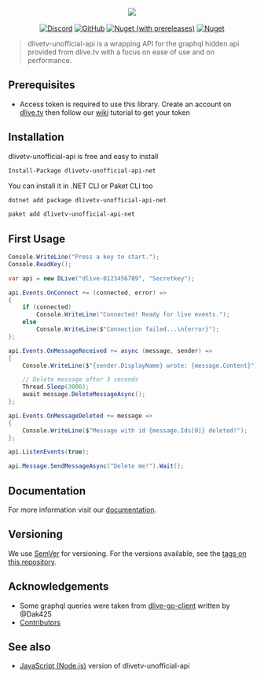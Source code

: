 
<p align="center">
    <a href="#"><img src="https://i.imgur.com/YKVDbow.jpg" /></a>
    <br />
    <br />
    <a href="https://discord.gg/azukeXk"><img alt="Discord" src="https://img.shields.io/discord/567034368002883594.svg?label=Discord&style=for-the-badge"></a>
    <a href="https://github.com/dlive-apis/dlivetv-api-net/blob/master/LICENSE"><img alt="GitHub" src="https://img.shields.io/github/license/dlive-apis/dlivetv-api-net.svg?style=for-the-badge"></a>
    <a href="https://www.nuget.org/packages/dlivetv-unofficial-api-net/"><img alt="Nuget (with prereleases)" src="https://img.shields.io/nuget/vpre/dlivetv-unofficial-api-net.svg?style=for-the-badge"></a>
    <a href="https://www.nuget.org/packages/dlivetv-unofficial-api-net/"><img alt="Nuget" src="https://img.shields.io/nuget/dt/dlivetv-unofficial-api-net.svg?style=for-the-badge"></a>
</p>


> dlivetv-unofficial-api is a wrapping API for the graphql hidden api provided from dlive.tv with a focus on ease of use and on performance. 

## Prerequisites
- Access token is required to use this library. Create an account on [dlive.tv](https://dlive.tv/) then follow our [wiki](https://dlive.timedot.cc/tutorials) tutorial to get your token

## Installation
dlivetv-unofficial-api is free and easy to install
```bash
Install-Package dlivetv-unofficial-api-net
```
You can install it in .NET CLI or Paket CLI too
```bash
dotnet add package dlivetv-unofficial-api-net
```
```bash
paket add dlivetv-unofficial-api-net
```

## First Usage
```csharp
Console.WriteLine("Press a key to start.");
Console.ReadKey();

var api = new DLive("dlive-0123456789", "Secretkey");

api.Events.OnConnect += (connected, error) =>
{
	if (connected)
		Console.WriteLine("Connected! Ready for live events.");
	else
		Console.WriteLine($"Connection failed...\n{error}");
};

api.Events.OnMessageReceived += async (message, sender) =>
{
	Console.WriteLine($"{sender.DisplayName} wrote: {message.Content}");

	// Delete message after 3 seconds
	Thread.Sleep(3000);
	await message.DeleteMessageAsync();
};

api.Events.OnMessageDeleted += message =>
{
	Console.WriteLine($"Message with id {message.Ids[0]} deleted!");
};

api.ListenEvents(true);

api.Message.SendMessageAsync("Delete me!").Wait();

```
## Documentation
For more information visit our [documentation](https://dlive.timedot.cc/).

## Versioning

We use [SemVer](http://semver.org/) for versioning. For the versions available, see the [tags on this repository](https://github.com/dlive-apis/dlivetv-api-net/tags). 

## Acknowledgements

- Some graphql queries were taken from [dlive-go-client](https://github.com/Dak425/dlive) written by @Dak425
- [Contributors](https://github.com/dlive-apis/dlivetv-api-net/graphs/contributors)

## See also

- [JavaScript (Node.js)](https://github.com/dlive-apis/dlivetv-unofficial-api-js) version of dlivetv-unofficial-api
